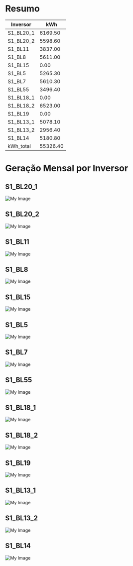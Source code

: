 # Resumo
| Inversor | kWh    |
| -------- | ------ |
| S1_BL20_1       | 6169.50 |
| S1_BL20_2       | 5598.60 |
| S1_BL11       | 3837.00 |
| S1_BL8       | 5611.00 |
| S1_BL15       | 0.00 |
| S1_BL5       | 5265.30 |
| S1_BL7       | 5610.30 |
| S1_BL55       | 3496.40 |
| S1_BL18_1       | 0.00 |
| S1_BL18_2       | 6523.00 |
| S1_BL19       | 0.00 |
| S1_BL13_1       | 5078.10 |
| S1_BL13_2       | 2956.40 |
| S1_BL14       | 5180.80 |
| kWh_total       | 55326.40 |
# Geração Mensal por Inversor
## S1_BL20_1
![My Image](plots/S1_BL20_1.png)
## S1_BL20_2
![My Image](plots/S1_BL20_2.png)
## S1_BL11
![My Image](plots/S1_BL11.png)
## S1_BL8
![My Image](plots/S1_BL8.png)
## S1_BL15
![My Image](plots/S1_BL15.png)
## S1_BL5
![My Image](plots/S1_BL5.png)
## S1_BL7
![My Image](plots/S1_BL7.png)
## S1_BL55
![My Image](plots/S1_BL55.png)
## S1_BL18_1
![My Image](plots/S1_BL18_1.png)
## S1_BL18_2
![My Image](plots/S1_BL18_2.png)
## S1_BL19
![My Image](plots/S1_BL19.png)
## S1_BL13_1
![My Image](plots/S1_BL13_1.png)
## S1_BL13_2
![My Image](plots/S1_BL13_2.png)
## S1_BL14
![My Image](plots/S1_BL14.png)
